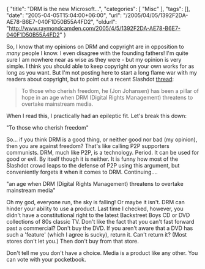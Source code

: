{
	"title": "DRM is the new Microsoft...",
	"categories": [
		"Misc"
	],
	"tags": [],
	"date": "2005-04-05T15:04:00+06:00",
	"url": "/2005/04/05/1392F2DA-AE78-B6E7-040F1D50B55A4FD2",
	"oldurl": "http://www.raymondcamden.com/2005/4/5/1392F2DA-AE78-B6E7-040F1D50B55A4FD2"
}

So, I know that my opinions on DRM and copyright are in opposition to <i>many</i> people I know. I even disagree with the founding fathers! I'm quite sure I am nowhere near as wise as they were - but my opinion is very simple. I think you should able to keep copyright on your own works for as long as you want. But I'm not posting here to start a long flame war with my readers about copyright, but to point out a recent Slashdot <a href="http://yro.slashdot.org/yro/05/04/05/1356229.shtml?tid=126&tid=17">thread</a>:

<blockquote>
To those who cherish freedom, he (Jon Johansen) has been a pillar of hope in an age when DRM (Digital Rights Management) threatens to overtake mainstream media.
</blockquote>

When I read this, I practically had an epileptic fit. Let's break this down:

"To those who cherish freedom"

So... if you think DRM is a good thing, or neither good nor bad (my opinion), then you are against freedom? That's like calling P2P supporters communists. DRM, much like P2P, is a technology. Period. It can be used for good or evil. By itself though it is neither. It is funny how most of the Slashdot crowd leaps to the defense of P2P using this argument, but conveniently forgets it when it comes to DRM. Continuing....

"an age when DRM (Digital Rights Management) threatens to overtake mainstream media"

Oh my god, everyone run, the sky is falling! Or maybe it isn't. DRM can hinder your ability to use a product. Last time I checked, however, you didn't have a constitutional right to the latest Backstreet Boys CD or DVD collections of 80s classic TV. Don't like the fact that you can't fast forward past a commercial? Don't buy the DVD. If you aren't aware that a DVD has such a 'feature' (which I agree is sucky), return it. Can't return it? (Most stores don't let you.) Then don't buy from that store.

Don't tell me you don't have a choice. Media is a product like any other. You can vote with your pocketbook.